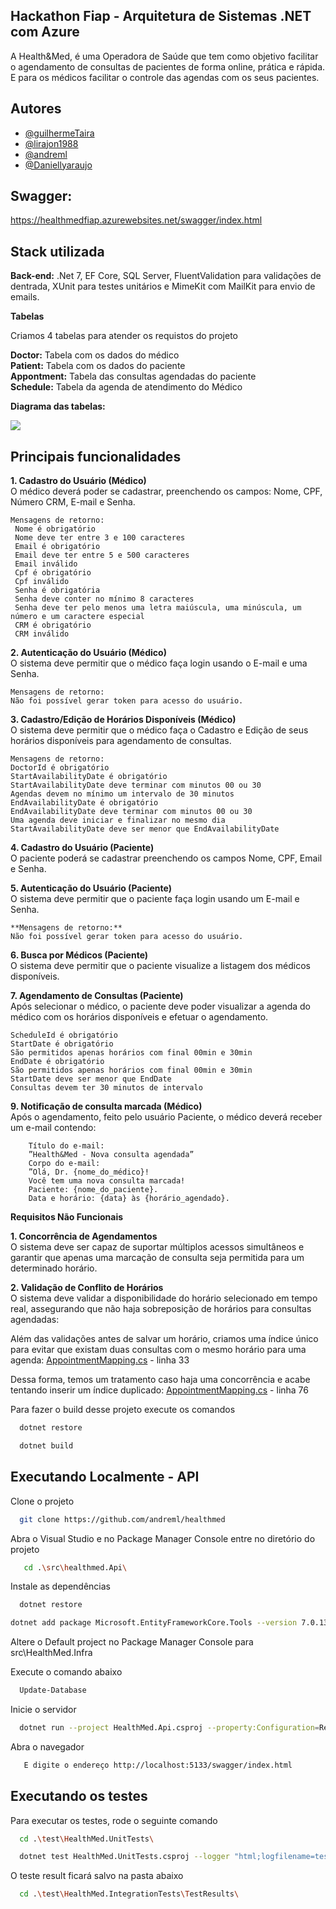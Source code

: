 ## Hackathon Fiap - Arquitetura de Sistemas .NET com Azure

A Health&Med, é uma Operadora de Saúde que tem como objetivo facilitar o agendamento de consultas de pacientes de forma online, prática e rápida.
E para os médicos facilitar o controle das agendas com os seus pacientes.

## Autores

- [@guilhermeTaira](https://github.com/guilhermeTaira)
- [@lirajon1988](https://github.com/lirajon1988)
- [@andreml](https://github.com/andreml)
- [@Daniellyaraujo](https://github.com/Daniellyaraujo)

## Swagger:
https://healthmedfiap.azurewebsites.net/swagger/index.html

## Stack utilizada

**Back-end:** .Net 7, EF Core, SQL Server, FluentValidation para validações de dentrada, XUnit para testes unitários e MimeKit com MailKit para envio de emails.

**Tabelas**

Criamos 4 tabelas para atender os requistos do projeto

**Doctor:** Tabela com os dados do médico <br/>
**Patient:** Tabela com os dados do paciente <br/>
**Appontment:** Tabela das consultas agendadas do paciente <br/>
**Schedule:** Tabela da agenda de atendimento do Médico <br/>

**Diagrama das tabelas:** 

<img src="https://uploaddeimagens.com.br/images/004/819/214/full/Sem_t%C3%ADtulo.png?1722544352">

## Principais funcionalidades

**1. Cadastro do Usuário (Médico)** <br/>
    O médico deverá poder se cadastrar, preenchendo os campos: Nome, CPF, Número CRM, E-mail e Senha.

    Mensagens de retorno:
     Nome é obrigatório
     Nome deve ter entre 3 e 100 caracteres
     Email é obrigatório
     Email deve ter entre 5 e 500 caracteres
     Email inválido
     Cpf é obrigatório
     Cpf inválido
     Senha é obrigatória
     Senha deve conter no mínimo 8 caracteres
     Senha deve ter pelo menos uma letra maiúscula, uma minúscula, um número e um caractere especial
     CRM é obrigatório
     CRM inválido

**2. Autenticação do Usuário (Médico)**<br/>
    O sistema deve permitir que o médico faça login usando o E-mail e uma Senha.<br/>

    Mensagens de retorno:
    Não foi possível gerar token para acesso do usuário.
   
**3. Cadastro/Edição de Horários Disponíveis (Médico)** <br/>
    O sistema deve permitir que o médico faça o Cadastro e Edição de seus horários disponíveis para agendamento de consultas.

    Mensagens de retorno:
    DoctorId é obrigatório
    StartAvailabilityDate é obrigatório
    StartAvailabilityDate deve terminar com minutos 00 ou 30
    Agendas devem no mínimo um intervalo de 30 minutos
    EndAvailabilityDate é obrigatório
    EndAvailabilityDate deve terminar com minutos 00 ou 30
    Uma agenda deve iniciar e finalizar no mesmo dia
    StartAvailabilityDate deve ser menor que EndAvailabilityDate
    
**4. Cadastro do Usuário (Paciente)** <br/>
    O paciente poderá se cadastrar preenchendo os campos Nome, CPF, Email e Senha.
    
**5. Autenticação do Usuário (Paciente)** <br/>
    O sistema deve permitir que o paciente faça login usando um E-mail e Senha.

    **Mensagens de retorno:**
    Não foi possível gerar token para acesso do usuário.
    
**6. Busca por Médicos (Paciente)** <br/>
O sistema deve permitir que o paciente visualize a listagem dos médicos
disponíveis.

**7. Agendamento de Consultas (Paciente)** <br/>
    Após selecionar o médico, o paciente deve poder visualizar a agenda do médico com os horários disponíveis e efetuar o agendamento.
   
    ScheduleId é obrigatório
    StartDate é obrigatório
    São permitidos apenas horários com final 00min e 30min
    EndDate é obrigatório
    São permitidos apenas horários com final 00min e 30min
    StartDate deve ser menor que EndDate
    Consultas devem ter 30 minutos de intervalo

**9. Notificação de consulta marcada (Médico)** <br/>
    Após o agendamento, feito pelo usuário Paciente, o médico deverá receber um e-mail contendo:
   
        Título do e-mail:
        ”Health&Med - Nova consulta agendada”
        Corpo do e-mail:
        ”Olá, Dr. {nome_do_médico}!
        Você tem uma nova consulta marcada!
        Paciente: {nome_do_paciente}.
        Data e horário: {data} às {horário_agendado}.

**Requisitos Não Funcionais**

**1. Concorrência de Agendamentos** <br/>
    O sistema deve ser capaz de suportar múltiplos acessos simultâneos e garantir que apenas uma marcação de consulta seja permitida para um determinado horário.
   
**2. Validação de Conflito de Horários** <br/>
O sistema deve validar a disponibilidade do horário selecionado em tempo real, assegurando que não haja sobreposição de horários para consultas agendadas:

Além das validações antes de salvar um horário, criamos uma índice único para evitar que existam duas consultas com o mesmo horário para uma agenda:
[AppointmentMapping.cs](src/HealthMed.Infra/Data/Mapping/AppointmentMapping.cs) - linha 33

Dessa forma, temos um tratamento caso haja uma concorrência e acabe tentando inserir um índice duplicado:
[AppointmentMapping.cs](src/HealthMed.Application/Services/AppointmentService.cs) - linha 76

Para fazer o build desse projeto execute os comandos

```bash
  dotnet restore
```

```bash
  dotnet build
```
## Executando Localmente - API

Clone o projeto

```bash
  git clone https://github.com/andreml/healthmed
```

Abra o Visual Studio e no Package Manager Console entre no diretório do projeto

```bash
   cd .\src\healthmed.Api\
```

Instale as dependências

```bash
  dotnet restore
```

```bash
dotnet add package Microsoft.EntityFrameworkCore.Tools --version 7.0.13
```

Altere o Default project no Package Manager Console para src\HealthMed.Infra

Execute o comando abaixo

```bash
  Update-Database
```

Inicie o servidor

```bash
  dotnet run --project HealthMed.Api.csproj --property:Configuration=Release --port 5133
```

Abra o navegador

```bash
   E digite o endereço http://localhost:5133/swagger/index.html
```

## Executando os testes

Para executar os testes, rode o seguinte comando

```bash
  cd .\test\HealthMed.UnitTests\
```

```bash
  dotnet test HealthMed.UnitTests.csproj --logger "html;logfilename=testResults.html"
```

O teste result ficará salvo na pasta abaixo

```bash
  cd .\test\HealthMed.IntegrationTests\TestResults\
```
